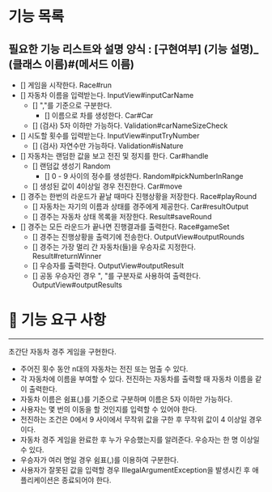 # 기능 목록
필요한 기능 리스트와 설명
양식 : [구현여부] (기능 설명)_ (클래스 이름)#(메서드 이름)
---
- [] 게임을 시작한다. Race#run
- [] 자동차 이름을 입력받는다. InputView#inputCarName
  - [] ","를 기준으로 구분한다.  
    - [] 이름으로 차를 생성한다. Car#Car
  - [] (검사) 5자 이하만 가능하다. Validation#carNameSizeCheck
- [] 시도할 횟수를 입력받는다. InputView#inputTryNumber
  - [] (검사) 자연수만 가능하다. Validation#isNature
- [] 자동차는 랜덤한 값을 보고 전진 및 정지를 한다. Car#handle
  - [] 랜덤값 생성기 Random
    - [] 0 - 9 사이의 정수를 생성한다. Random#pickNumberInRange
  - [] 생성된 값이 4이상일 경우 전진한다. Car#move
- [] 경주는 한번의 라운드가 끝날 때마다 진행상황을 저장한다. Race#playRound
  - [] 자동차는 자기의 이름과 상태를 경주에게 제공한다. Car#resultOutput
  - [] 경주는 자동차 상태 목록을 저장한다. Result#saveRound
- [] 경주는 모든 라운드가 끝나면 진행결과를 출력한다. Race#gameSet
  - [] 경주는 진행상황을 출력기에 전송한다. OutputView#outputRounds
  - [] 경주는 가장 멀리 간 자동차(들)을 우승자로 지정한다. Result#returnWinner
  - [] 우승자를 출력한다. OutputView#outputResult
  - [] 공동 우승자인 경우 ", "를 구분자로 사용하여 출력한다. OutputView#outputResults




# 🚀 기능 요구 사항

---
초간단 자동차 경주 게임을 구현한다.

- 주어진 횟수 동안 n대의 자동차는 전진 또는 멈출 수 있다.
- 각 자동차에 이름을 부여할 수 있다. 전진하는 자동차를 출력할 때 자동차 이름을 같이 출력한다.
- 자동차 이름은 쉼표(,)를 기준으로 구분하며 이름은 5자 이하만 가능하다.
- 사용자는 몇 번의 이동을 할 것인지를 입력할 수 있어야 한다.
- 전진하는 조건은 0에서 9 사이에서 무작위 값을 구한 후 무작위 값이 4 이상일 경우이다.
- 자동차 경주 게임을 완료한 후 누가 우승했는지를 알려준다. 우승자는 한 명 이상일 수 있다.
- 우승자가 여러 명일 경우 쉼표(,)를 이용하여 구분한다.
- 사용자가 잘못된 값을 입력할 경우 IllegalArgumentException을 발생시킨 후 애플리케이션은 종료되어야 한다.
